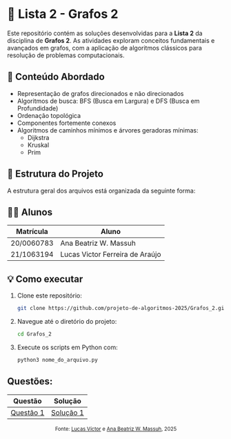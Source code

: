 # 📘 Lista 2 - Grafos 2

Este repositório contém as soluções desenvolvidas para a **Lista 2** da disciplina de **Grafos 2**. As atividades exploram conceitos fundamentais e avançados em grafos, com a aplicação de algoritmos clássicos para resolução de problemas computacionais.

## 🧠 Conteúdo Abordado

- Representação de grafos direcionados e não direcionados
- Algoritmos de busca: BFS (Busca em Largura) e DFS (Busca em Profundidade)
- Ordenação topológica
- Componentes fortemente conexos
- Algoritmos de caminhos mínimos e árvores geradoras mínimas:
  - Dijkstra
  - Kruskal
  - Prim

## 📁 Estrutura do Projeto

A estrutura geral dos arquivos está organizada da seguinte forma:


## 👨‍💻 Alunos

| Matrícula  | Aluno                             |
| ---------- | --------------------------------- |
| 20/0060783 | Ana Beatriz W. Massuh             |
| 21/1063194 | Lucas Victor Ferreira de Araújo   |

## 💡 Como executar

1. Clone este repositório:
   ```bash
   git clone https://github.com/projeto-de-algoritmos-2025/Grafos_2.git
   ```

2. Navegue até o diretório do projeto:
    ``` bash
    cd Grafos_2
    ```

3. Execute os scripts em Python com:
   ```bash
   python3 nome_do_arquivo.py
   ```

## Questões:

<div align="center">

| Questão           | Solução                 |
| ------------------| ----------------------- |
| [Questão 1](../Grafos_2/Questões/Questão_1.md)| [Solução 1](../Grafos_2/Soluções/Questão_1.py)|

</div>

<p align="center">
  <sub>Fonte: <a href="https://github.com/Lucas13032003">Lucas Víctor</a> e <a href="https://github.com/AnaBeatrizMassuh">Ana Beatriz W. Massuh</a>, 2025</sub>
</p>

   


